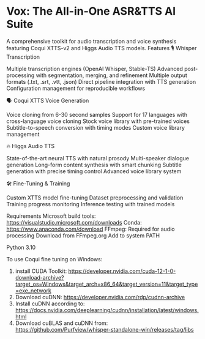 # Vox: The All-in-One ASR&TTS AI Suite

A comprehensive toolkit for audio transcription and voice synthesis featuring Coqui XTTS-v2 and Higgs Audio TTS models.
Features
🎙️ Whisper Transcription

Multiple transcription engines (OpenAI Whisper, Stable-TS)
Advanced post-processing with segmentation, merging, and refinement
Multiple output formats (.txt, .srt, .vtt, .json)
Direct pipeline integration with TTS generation
Configuration management for reproducible workflows

🗣️ Coqui XTTS Voice Generation

Voice cloning from 6-30 second samples
Support for 17 languages with cross-language voice cloning
Stock voice library with pre-trained voices
Subtitle-to-speech conversion with timing modes
Custom voice library management

🔥 Higgs Audio TTS

State-of-the-art neural TTS with natural prosody
Multi-speaker dialogue generation
Long-form content synthesis with smart chunking
Subtitle generation with precise timing control
Advanced voice library system

🛠️ Fine-Tuning & Training

Custom XTTS model fine-tuning
Dataset preprocessing and validation
Training progress monitoring
Inference testing with trained models

Requirements
Microsoft build tools: https://visualstudio.microsoft.com/downloads
Conda: https://www.anaconda.com/download
FFmpeg: Required for audio processing
Download from FFmpeg.org
Add to system PATH

Python 3.10


To use Coqui fine tuning on Windows:
1. install CUDA Toolkit: https://developer.nvidia.com/cuda-12-1-0-download-archive?target_os=Windows&target_arch=x86_64&target_version=11&target_type=exe_network
2. Download cuDNN: https://developer.nvidia.com/rdp/cudnn-archive
3. Install cuDNN according to: https://docs.nvidia.com/deeplearning/cudnn/installation/latest/windows.html
4. Download cuBLAS and cuDNN from: https://github.com/Purfview/whisper-standalone-win/releases/tag/libs
